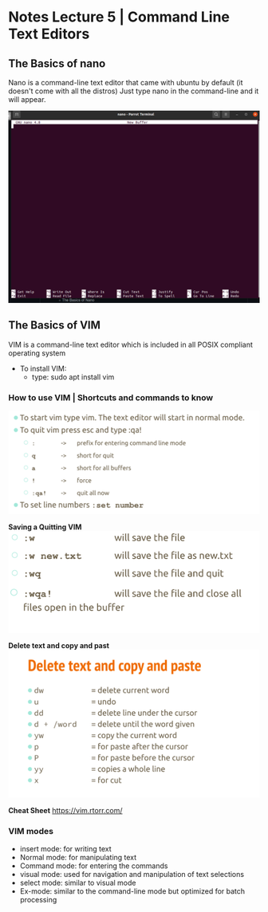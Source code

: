 # Notes Lecture 5 | Command Line Text Editors

## The Basics of nano

Nano is a command-line text editor that came with ubuntu by default (it doesn't come with all the distros)
Just type nano in the command-line and it will appear.

![nano](../images/notes/notes5-nano.png)

## The Basics of VIM
VIM is a command-line text editor which is included in all POSIX compliant operating system
- To install VIM:
    - type: sudo apt install vim
### How to use VIM | Shortcuts and commands to know
![vim](../images/notes/notes5-vim.png)

**Saving a Quitting VIM**
![save vim](../images/notes/notes5-save%20in%20vim.png)

**Delete text and copy and past**
![delete vim](../images/notes/notes5-delete-vim.png)

**Cheat Sheet**
https://vim.rtorr.com/ 

### VIM modes
- insert mode: for writing text
- Normal mode: for manipulating text
- Command mode: for entering the commands
- visual mode: used for navigation and manipulation of text selections
- select mode: similar to visual mode
- Ex-mode: similar to the command-line mode but optimized for batch processing
  